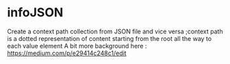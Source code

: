 # infoJSON
Create a context path collection from JSON file and vice versa ;context path is a dotted representation of content starting from the root all the way to each value element
 A bit more background here :
 https://medium.com/p/e29414c248c1/edit

